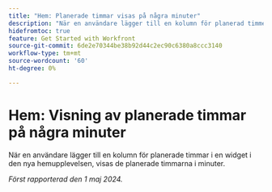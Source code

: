 ```yaml
---
title: "Hem: Planerade timmar visas på några minuter"
description: "När en användare lägger till en kolumn för planerad timme i en widget i den nya hemupplevelsen, visas de planerade timmarna i minuter."
hidefromtoc: true
feature: Get Started with Workfront
source-git-commit: 6de2e70344be38b92d44c2ec90c6380a8ccc3140
workflow-type: tm+mt
source-wordcount: '60'
ht-degree: 0%

---
```



# Hem: Visning av planerade timmar på några minuter

När en användare lägger till en kolumn för planerade timmar i en widget i den nya hemupplevelsen, visas de planerade timmarna i minuter.

_Först rapporterad den 1 maj 2024._
